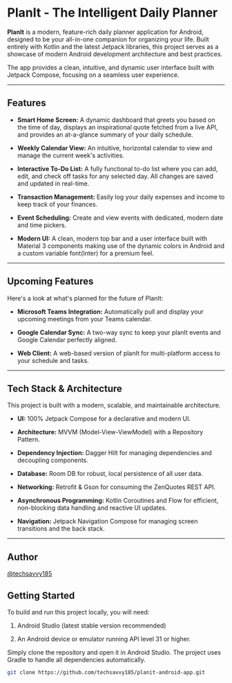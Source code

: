 #  PlanIt - The Intelligent Daily Planner

**PlanIt** is a modern, feature-rich daily planner application for Android, designed to be your all-in-one companion for organizing your life. Built entirely with Kotlin and the latest Jetpack libraries, this project serves as a showcase of modern Android development architecture and best practices.

The app provides a clean, intuitive, and dynamic user interface built with Jetpack Compose, focusing on a seamless user experience.

---

##  Features

*  **Smart Home Screen:** A dynamic dashboard that greets you based on the time of day, displays an inspirational quote fetched from a live API, and provides an at-a-glance summary of your daily schedule.

*  **Weekly Calendar View:** An intuitive, horizontal calendar to view and manage the current week's activities.

*  **Interactive To-Do List:** A fully functional to-do list where you can add, edit, and check off tasks for any selected day. All changes are saved and updated in real-time.

*  **Transaction Management:** Easily log your daily expenses and income to keep track of your finances.

*  **Event Scheduling:** Create and view events with dedicated, modern date and time pickers.

*  **Modern UI:** A clean, modern top bar and a user interface built with Material 3 components making use of the dynamic colors in Android and a custom variable font(Inter) for a premium feel.

---

##  Upcoming Features

Here's a look at what's planned for the future of PlanIt:

* **Microsoft Teams Integration:** Automatically pull and display your upcoming meetings from your Teams calendar.

* **Google Calendar Sync:** A two-way sync to keep your planIt events and Google Calendar perfectly aligned.

* **Web Client:** A web-based version of planIt for multi-platform access to your schedule and tasks.

---

##  Tech Stack & Architecture

This project is built with a modern, scalable, and maintainable architecture.

* **UI:** 100% Jetpack Compose for a declarative and modern UI.

* **Architecture:** MVVM (Model-View-ViewModel) with a Repository Pattern.

* **Dependency Injection:** Dagger Hilt for managing dependencies and decoupling components.

* **Database:** Room DB for robust, local persistence of all user data.

* **Networking:** Retrofit & Gson for consuming the ZenQuotes REST API.

* **Asynchronous Programming:** Kotlin Coroutines and Flow for efficient, non-blocking data handling and reactive UI updates.

* **Navigation:** Jetpack Navigation Compose for managing screen transitions and the back stack.

---
##  Author
[@techsavvy185](https://github.com/techsavvy185)


##  Getting Started

To build and run this project locally, you will need:

1. Android Studio (latest stable version recommended)

2. An Android device or emulator running API level 31 or higher.

Simply clone the repository and open it in Android Studio. The project uses Gradle to handle all dependencies automatically.



```bash
git clone https://github.com/techsavvy185/planit-android-app.git
